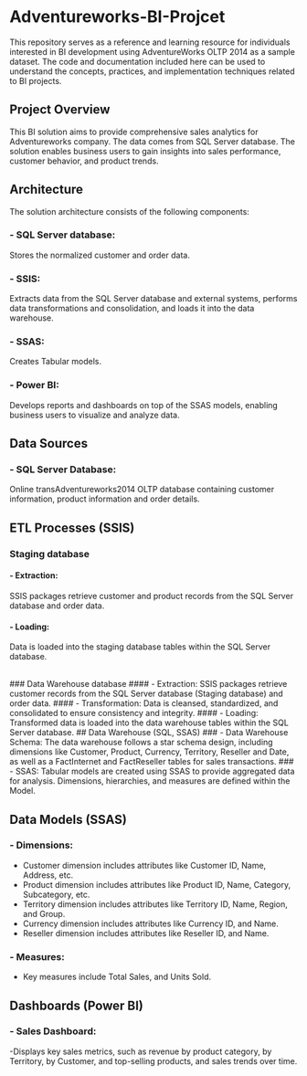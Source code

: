 # Adventureworks-BI-Projcet
This repository serves as a reference and learning resource for individuals interested in BI development using AdventureWorks OLTP 2014 as a sample dataset. The code and documentation included here can be used to understand the concepts, practices, and implementation techniques related to BI projects.


## Project Overview

This BI solution aims to provide comprehensive sales analytics for Adventureworks company. The data comes from SQL Server database. The solution enables business users to gain insights into sales performance, customer behavior, and product trends.  

## Architecture
 The solution architecture consists of the following components: 
### - SQL Server database:
 Stores the normalized customer and order data. 
### - SSIS: 
Extracts data from the SQL Server database and external systems, performs data transformations and consolidation, and loads it into the data warehouse.
### - SSAS: 
Creates Tabular models. 
### - Power BI: 
Develops reports and dashboards on top of the SSAS models, enabling business users to visualize and analyze data. 

## Data Sources
### - SQL Server Database: 
Online transAdventureworks2014 OLTP database containing customer information, product information and order details. 

## ETL Processes (SSIS)
### Staging database
#### - Extraction: 
SSIS packages retrieve customer and product records from the SQL Server database and order data. 
#### - Loading: 
 Data is loaded into the staging database tables within the SQL Server database.
<div>
<img src"https://github.com/Othman5352/Adventureworks-BI-Projcet/blob/master/Screen%20Shots/SSIS/Staging%20DB/Satging_Person_dtsx.png" >
 <img src"https://github.com/Othman5352/Adventureworks-BI-Projcet/blob/master/Screen%20Shots/SSIS/Staging%20DB/Staging_Production_dtsx.png">
</div>
### Data Warehouse database
#### - Extraction:
 SSIS packages retrieve customer records from the SQL Server database (Staging database) and order data. 
#### - Transformation: 
Data is cleansed, standardized, and consolidated to ensure consistency and integrity.
#### - Loading: 
Transformed data is loaded into the data warehouse tables within the SQL Server database.
## Data Warehouse (SQL, SSAS)
### - Data Warehouse Schema: 
The data warehouse follows a star schema design, including dimensions like Customer, Product, Currency, Territory, Reseller and Date, as well as a FactInternet and FactReseller tables for sales transactions. 
### - SSAS: 
Tabular models are created using SSAS to provide aggregated data for analysis. Dimensions, hierarchies, and measures are defined within the Model. 

## Data Models (SSAS)
### - Dimensions: 
- Customer dimension includes attributes like Customer ID, Name, Address, etc. 
- Product dimension includes attributes like Product ID, Name, Category, Subcategory, etc. 
- Territory dimension includes attributes like Territory ID, Name, Region, and Group. 
- Currency dimension includes attributes like Currency ID, and Name. 
- Reseller dimension includes attributes like Reseller ID, and Name. 

### - Measures:
- Key measures include Total Sales, and Units Sold. 

## Dashboards (Power BI)
### - Sales Dashboard: 
-Displays key sales metrics, such as revenue by product category, by Territory, 
by Customer, and top-selling products, and sales trends over time. 
